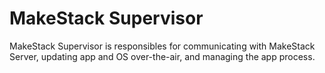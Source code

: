 MakeStack Supervisor
=====================

MakeStack Supervisor is responsibles for communicating with MakeStack Server,
updating app and OS over-the-air, and managing the app process.
